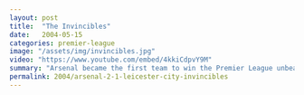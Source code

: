 ```yaml
---
layout: post
title:  "The Invincibles"
date:   2004-05-15
categories: premier-league
image: "/assets/img/invincibles.jpg"
video: "https://www.youtube.com/embed/4kkiCdpvY9M"
summary: "Arsenal became the first team to win the Premier League unbeaten. Goals from Thierry Henry and Patrick Vieira secured the win over Leicester City."
permalink: 2004/arsenal-2-1-leicester-city-invincibles
---
```

